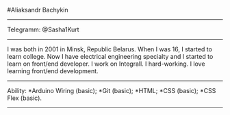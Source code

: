 #Aliaksandr Bachykin 

******
 
 Telegramm: @Sasha1Kurt 

******

I was both in 2001 in Minsk, Republic Belarus. When I was 16, I started to learn college. 
Now I have electrical engineering specialty and I started to learn on front/end developer. 
I work on Integrall. I hard-working. I love learning front/end development.

******

Ability: 
    *Arduino Wiring (basic);
    *Git (basic); 
    *HTML; 
    *CSS (basic);
    *CSS Flex (basic). 
    
******

